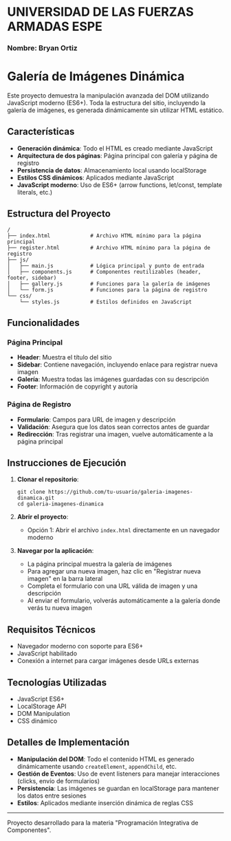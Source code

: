 # UNIVERSIDAD DE LAS FUERZAS ARMADAS ESPE
### Nombre: Bryan Ortiz

# Galería de Imágenes Dinámica

Este proyecto demuestra la manipulación avanzada del DOM utilizando JavaScript moderno (ES6+). Toda la estructura del sitio, incluyendo la galería de imágenes, es generada dinámicamente sin utilizar HTML estático.

## Características

- **Generación dinámica**: Todo el HTML es creado mediante JavaScript
- **Arquitectura de dos páginas**: Página principal con galería y página de registro
- **Persistencia de datos**: Almacenamiento local usando localStorage
- **Estilos CSS dinámicos**: Aplicados mediante JavaScript
- **JavaScript moderno**: Uso de ES6+ (arrow functions, let/const, template literals, etc.)

## Estructura del Proyecto

```
/
├── index.html             # Archivo HTML mínimo para la página principal
├── register.html          # Archivo HTML mínimo para la página de registro
├── js/
│   ├── main.js            # Lógica principal y punto de entrada
│   ├── components.js      # Componentes reutilizables (header, footer, sidebar)
│   ├── gallery.js         # Funciones para la galería de imágenes
│   └── form.js            # Funciones para la página de registro
└── css/
    └── styles.js          # Estilos definidos en JavaScript
```

## Funcionalidades

### Página Principal
- **Header**: Muestra el título del sitio
- **Sidebar**: Contiene navegación, incluyendo enlace para registrar nueva imagen
- **Galería**: Muestra todas las imágenes guardadas con su descripción
- **Footer**: Información de copyright y autoría

### Página de Registro
- **Formulario**: Campos para URL de imagen y descripción
- **Validación**: Asegura que los datos sean correctos antes de guardar
- **Redirección**: Tras registrar una imagen, vuelve automáticamente a la página principal

## Instrucciones de Ejecución

1. **Clonar el repositorio**:
   ```
   git clone https://github.com/tu-usuario/galeria-imagenes-dinamica.git
   cd galeria-imagenes-dinamica
   ```

2. **Abrir el proyecto**:
   - Opción 1: Abrir el archivo `index.html` directamente en un navegador moderno

3. **Navegar por la aplicación**:
   - La página principal muestra la galería de imágenes
   - Para agregar una nueva imagen, haz clic en "Registrar nueva imagen" en la barra lateral
   - Completa el formulario con una URL válida de imagen y una descripción
   - Al enviar el formulario, volverás automáticamente a la galería donde verás tu nueva imagen

## Requisitos Técnicos

- Navegador moderno con soporte para ES6+
- JavaScript habilitado
- Conexión a internet para cargar imágenes desde URLs externas

## Tecnologías Utilizadas

- JavaScript ES6+
- LocalStorage API
- DOM Manipulation
- CSS dinámico

## Detalles de Implementación

- **Manipulación del DOM**: Todo el contenido HTML es generado dinámicamente usando `createElement`, `appendChild`, etc.
- **Gestión de Eventos**: Uso de event listeners para manejar interacciones (clicks, envío de formularios)
- **Persistencia**: Las imágenes se guardan en localStorage para mantener los datos entre sesiones
- **Estilos**: Aplicados mediante inserción dinámica de reglas CSS

---

Proyecto desarrollado para la materia "Programación Integrativa de Componentes".
